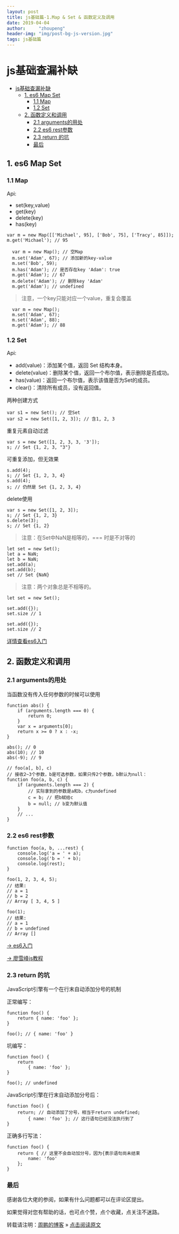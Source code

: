 ```yaml
---
layout: post
title: js基础篇-1.Map & Set & 函数定义及调用
date: 2019-04-04 
author:     "zhoupeng"
header-img: "img/post-bg-js-version.jpg"
tags: js基础篇
---
```


# js基础查漏补缺
<!-- TOC -->

- [js基础查漏补缺](#js%E5%9F%BA%E7%A1%80%E6%9F%A5%E6%BC%8F%E8%A1%A5%E7%BC%BA)
  - [1. es6 Map Set](#1-es6-map-set)
    - [1.1 Map](#11-map)
    - [1.2 Set](#12-set)
  - [2. 函数定义和调用](#2-%E5%87%BD%E6%95%B0%E5%AE%9A%E4%B9%89%E5%92%8C%E8%B0%83%E7%94%A8)
    - [2.1 arguments的用处](#21-arguments%E7%9A%84%E7%94%A8%E5%A4%84)
    - [2.2 es6 rest参数](#22-es6-rest%E5%8F%82%E6%95%B0)
    - [2.3 return 的坑](#23-return-%E7%9A%84%E5%9D%91)
    - [最后](#%E6%9C%80%E5%90%8E)

<!-- /TOC -->

## 1. es6 Map Set

### 1.1 Map

Api:

* set(key,value)
* get(key)
* delete(key)
* has(key)

```
var m = new Map([['Michael', 95], ['Bob', 75], ['Tracy', 85]]);
m.get('Michael'); // 95
```

```
  var m = new Map(); // 空Map
  m.set('Adam', 67); // 添加新的key-value
  m.set('Bob', 59);
  m.has('Adam'); // 是否存在key 'Adam': true
  m.get('Adam'); // 67
  m.delete('Adam'); // 删除key 'Adam'
  m.get('Adam'); // undefined
```

>注意，一个key只能对应一个value，重复会覆盖

```
  var m = new Map();
  m.set('Adam', 67);
  m.set('Adam', 88);
  m.get('Adam'); // 88
```

### 1.2 Set

Api:

- add(value)：添加某个值，返回 Set 结构本身。
- delete(value)：删除某个值，返回一个布尔值，表示删除是否成功。
- has(value)：返回一个布尔值，表示该值是否为Set的成员。
- clear()：清除所有成员，没有返回值。

两种创建方式

```
var s1 = new Set(); // 空Set
var s2 = new Set([1, 2, 3]); // 含1, 2, 3
```

重复元素自动过滤

```
var s = new Set([1, 2, 3, 3, '3']);
s; // Set {1, 2, 3, "3"}
```

可重复添加，但无效果

```
s.add(4);
s; // Set {1, 2, 3, 4}
s.add(4);
s; // 仍然是 Set {1, 2, 3, 4}
```

delete使用

```
var s = new Set([1, 2, 3]);
s; // Set {1, 2, 3}
s.delete(3);
s; // Set {1, 2}
```

> 注意：在Set中NaN是相等的，=== 时是不对等的

```
let set = new Set();
let a = NaN;
let b = NaN;
set.add(a);
set.add(b);
set // Set {NaN}
```

> 注意：两个对象总是不相等的。

```
let set = new Set();

set.add({});
set.size // 1

set.add({});
set.size // 2
```

[详情查看es6入门](http://es6.ruanyifeng.com/#docs/set-map)

## 2. 函数定义和调用

### 2.1 arguments的用处

当函数没有传入任何参数的时候可以使用

```
function abs() {
    if (arguments.length === 0) {
        return 0;
    }
    var x = arguments[0];
    return x >= 0 ? x : -x;
}

abs(); // 0
abs(10); // 10
abs(-9); // 9
```

```
// foo(a[, b], c)
// 接收2~3个参数，b是可选参数，如果只传2个参数，b默认为null：
function foo(a, b, c) {
    if (arguments.length === 2) {
        // 实际拿到的参数是a和b，c为undefined
        c = b; // 把b赋给c
        b = null; // b变为默认值
    }
    // ...
}
```

### 2.2 es6 rest参数

```
function foo(a, b, ...rest) {
    console.log('a = ' + a);
    console.log('b = ' + b);
    console.log(rest);
}

foo(1, 2, 3, 4, 5);
// 结果:
// a = 1
// b = 2
// Array [ 3, 4, 5 ]

foo(1);
// 结果:
// a = 1
// b = undefined
// Array []
```

[-> es6入门](http://es6.ruanyifeng.com/?search=rest&x=0&y=0#docs/function#rest-%E5%8F%82%E6%95%B0)

[-> 廖雪峰js教程](https://www.liaoxuefeng.com/wiki/001434446689867b27157e896e74d51a89c25cc8b43bdb3000/00143449926746982f181557d9b423f819e89709feabdb4000)

### 2.3 return 的坑

JavaScript引擎有一个在行末自动添加分号的机制

正常编写：

```
function foo() {
    return { name: 'foo' };
}

foo(); // { name: 'foo' }
```

坑编写：

```
function foo() {
    return
        { name: 'foo' };
}

foo(); // undefined
```

JavaScript引擎在行末自动添加分号后：

```
function foo() {
    return; // 自动添加了分号，相当于return undefined;
        { name: 'foo' }; // 这行语句已经没法执行到了
}
```

正确多行写法： 

```
function foo() {
    return { // 这里不会自动加分号，因为{表示语句尚未结束
        name: 'foo'
    };
}
```

### 最后
感谢各位大佬的参阅，如果有什么问题都可以在评论区提出。

如果觉得对您有帮助的话，也可点个赞，点个收藏，点关注不迷路。

转载请注明：[周鹏的博客](https://ttypzhoupeng.github.io/my-blog) » [点击阅读原文](https://ttypzhoupeng.github.io/my-blog/2019/04/04/js_basic/)
